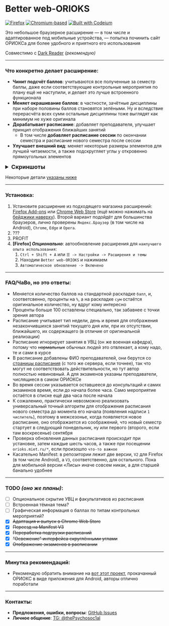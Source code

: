 # Better web-ORIOKS

[![Firefox](https://img.shields.io/badge/Firefox_&_Android-7538c7?style=flat&logo=Firefox-Browser&logoColor=white)](https://addons.mozilla.org/ru/firefox/addon/better-web-orioks/)
[![Chromium-based](https://img.shields.io/badge/Chromium--based_&_Android-4285F4?style=flat&logo=GoogleChrome&logoColor=white)](https://chromewebstore.google.com/detail/better-web-orioks/lfklcdejbjncohabmalekhndjjafoacm?hl=ru)
[![Built with Codeium](https://codeium.com/badges/main)](https://codeium.com)

Это небольшое браузерное расширение — в том числе и адаптированное под мобильные
устройства, — попытка починить сайт ОРИОКСа для более удобного и приятного его
использования

Совместимо с [Dark Reader](https://github.com/darkreader/darkreader) _(рекомендую)_

---

### Что конкретно делает расширение:

- **Чинит подсчёт баллов**: учитываются все полученные за семестр баллы, даже если соответствующие
  контрольные мероприятия по плану ещё не наступили, и делает это лучше встроенного функционала
- **Меняет окрашивание баллов**: в частности, зачётные дисциплины при наборе половины баллов
  становятся зелёными. Ну и вследствие перерасчёта всех сумм остальные дисциплины тоже выглядят
  как минимум не хуже оригинала
- **Дорабатывает расписание**: добавляет преподавателя, улучшает принцип отображения ближайших занятий
    - В том числе **добавляет расписание сессии** по окончании семестра и расписание нового семестра
      после сессии
- **Улучшает внешний вид**: меняет некоторые размеры элементов для лучшей читаемости, а также
  подскругляет углы у откровенно прямоугольных элементов

<details>
<summary style="font-size: large; font-weight: bold">Скриншоты</summary>

- Главная страница (новости)
![Главная страница](screenshots/main-page.png)


- Страница с расписанием + экзамены
![Расписание + экзамены](screenshots/studying-page-exams.png)


- Страница с расписанием после экзаменов
![Расписание после экзаменов](screenshots/studying-page-after-exams.png)

</details>

Некоторые детали [указаны ниже](#faqчаво-но-это-ответы)

---

### Установка:

1. Установите расширение из подходящего магазина расширений: [Firefox Add-ons](https://addons.mozilla.org/ru/firefox/addon/better-web-orioks/)
   или [Chrome Web Store](https://chromewebstore.google.com/detail/better-web-orioks/lfklcdejbjncohabmalekhndjjafoacm?hl=ru) (ещё можно нажимать на [бейджики наверху](#better-web-orioks)).
   Второй вариант подойдёт для большинства браузеров, лично проверены `Яндекс.Браузер` (в том числе
   на Android), `Chrome`, `Edge` и `Opera`.
2. ??? 
3. PROFIT
4. **[Firefox] _Опционально_**: автообновление расширения для `наилучшего опыта использования`:
    1. `Ctrl + Shift + A` или `☰ -> Настройки -> Расширения и темы`
    2. Находим `Better web-ORIOKS` и нажимаем
    3. `Автоматическое обновление -> Включено`

---

### FAQ/ЧаВо, но это ответы:

- Меняется количество баллов на стандартной раскладке `балл`, и, соответсвенно, проценты
  на `%`, а на раскладке `сум` остаётся оригинальное количество, ну вдруг кому интересно
- Проценты больше 100 оставлены специально, так забавнее с точки зрения автора
- Расписание учитывает тип недели, день и время для отображения незакончившихся занятий
  текущего дня или, при их отсутствии, ближайшего, их содержащего (в отличие от оригинальной
  реализации)
- Расписание игнорирует занятия в УВЦ (он же военная кафедра), потому что ~~нормальных~~
  обычных людей это отвлекает, а кому надо, те и сами в курсе
- В расписание добавлены ФИО преподавателей, они берутся со [страницы расписания](https://miet.ru/schedule)
  (с того же сервера, если точнее), так что могут не соответствовать действительности, но тут
  автор полностью невиновный. А для экзаменов указаны преподаватели, числящиеся в самом ОРИОКСе
- Во время сессии указывается оставшееся до консультаций и самих экзаменов время, если 
  до начала более часа. Само мероприятие остаётся в списке ещё два часа после начала
- К сожалению, практически невозможно реализовать универсальный точный алгоритм для отображения 
  расписания нового семестра до момента его начала (появления надписи `1 числитель`), поэтому
  в межсезонье, когда появляется новое расписание, оно отображается из соображений, что новый
  семестр стартует в следующий понедельник, ну или первого (второго, если там воскресенье) сентября
- Проверка обновления данных расписания происходит при установке, затем каждые шесть часов, а также 
  при посещении `orioks.miet.ru/*`, если произошло `что-то важное` 
- Касательно Manifest: в репозитории лежит две версии, `V2` для Firefox (в том числе Android),
  а `V3`, соответственно, для остального. Пока для мобильной версии «Лисы» иначе совсем никак, а для
  старшей банально удобнее

---

### TODO _(оно же планы)_:

- [ ] Опциональное скрытие УВЦ и факультативов из расписания
- [ ] Встроенная тёмная тема?
- [ ] Графическая информация о баллах по типам контрольных мероприятий?
- [x] ~~Адаптация и выпуск в Chrome Web Store~~
- [x] ~~Переезд на Manifest V3~~
- [x] ~~Переработка подгрузки расписаний~~
- [x] ~~"Освежение" интерфейса скруглёнными углами~~
- [x] ~~Отображение экзаменов в расписании~~

---

### Минутка рекомендаций:

- Рекомендую обратить внимание на [вот этот проект](https://github.com/luntikius/BetterOrioks), прокачанный ОРИОКС в виде приложения для Android, 
  авторы отлично поработали

---

### Контакты:

- **Предложения, ошибки, вопросы**: [GitHub Issues](https://github.com/Psychosoc1al/better-web-orioks/issues)
- **Личное общение**: [TG: @thePsychosoc1al](https://t.me/thePsychosoc1al)
